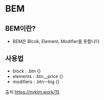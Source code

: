 # BEM

## BEM이란?

- BEM은 Blcok, Element, Modifier를 뜻합니다

## 사용법

- block : .btn {}
- elements : .btn\_\_price {}
- modifiers : .btn--big {}

출처
https://nykim.work/15
